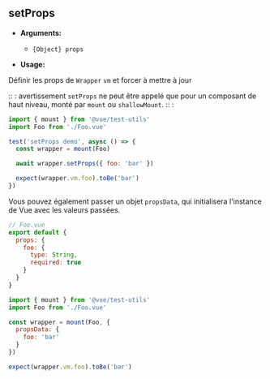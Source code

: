 ## setProps

- **Arguments:**

  - `{Object} props`

- **Usage:**

Définir les props de `Wrapper` `vm` et forcer à mettre à jour

:: : avertissement
`setProps` ne peut être appelé que pour un composant de haut niveau, monté par `mount` ou `shallowMount`.
:: :

```js
import { mount } from '@vue/test-utils'
import Foo from './Foo.vue'

test('setProps demo', async () => {
  const wrapper = mount(Foo)

  await wrapper.setProps({ foo: 'bar' })

  expect(wrapper.vm.foo).toBe('bar')
})
```

Vous pouvez également passer un objet `propsData`, qui initialisera l'instance de Vue avec les valeurs passées.

```js
// Foo.vue
export default {
  props: {
    foo: {
      type: String,
      required: true
    }
  }
}
```

```js
import { mount } from '@vue/test-utils'
import Foo from './Foo.vue'

const wrapper = mount(Foo, {
  propsData: {
    foo: 'bar'
  }
})

expect(wrapper.vm.foo).toBe('bar')
```
